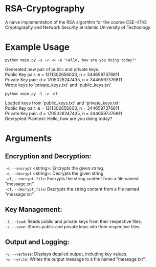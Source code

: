 # RSA-Cryptography

A naive implementation of the RSA algorithm for the course CSE-4743 Cryptography and Network Security at Islamic University of Technology.

# Example Usage

`python main.py -s -v -w -e "Hello, how are you doing today?"`

Generated new pair of public and private keys.\
Public Key pair: e = 1211302656003, n = 3446597376811\
Private Key pair: d = 1705028247435, n = 3446597376811\
Wrote keys to 'private_keys.txt' and 'public_keys.txt'

`python main.py -l -v -df`

Loaded keys from 'public_keys.txt' and 'private_keys.txt'\
Public Key pair: e = 1211302656003, n = 3446597376811\
Private Key pair: d = 1705028247435, n = 3446597376811\
Decrypted Plaintext: Hello, how are you doing today?

# Arguments

## Encryption and Decryption:

`-e`, `--encrypt` &lt;string>: Encrypts the given string.\
`-d`, `--decrypt` &lt;string>: Decrypts the given string.\
`-ef`, `--encrypt_file`: Encrypts the string content from a file named "message.txt".\
`-df`, `--decrypt_file`: Decrypts the string content from a file named "message.txt".

## Key Management:

`-l`, `--load`: Reads public and private keys from their respective files.\
`-s`, `--save`: Stores public and private keys into their respective files.

## Output and Logging:

`-v`, `--verbose`: Displays detailed output, including key values.\
`-w`, `--write`: Writes the output message to a file named "message.txt".
